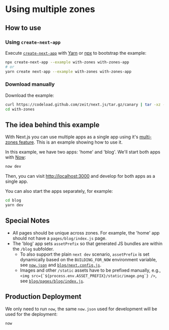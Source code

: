 # Using multiple zones

## How to use

### Using `create-next-app`

Execute [`create-next-app`](https://github.com/segmentio/create-next-app) with [Yarn](https://yarnpkg.com/lang/en/docs/cli/create/) or [npx](https://github.com/zkat/npx#readme) to bootstrap the example:

```bash
npx create-next-app --example with-zones with-zones-app
# or
yarn create next-app --example with-zones with-zones-app
```

### Download manually

Download the example:

```bash
curl https://codeload.github.com/zeit/next.js/tar.gz/canary | tar -xz --strip=2 next.js-canary/examples/with-zones
cd with-zones
```

## The idea behind this example

With Next.js you can use multiple apps as a single app using it's [multi-zones feature](https://nextjs.org/docs#multi-zones). This is an example showing how to use it.

In this example, we have two apps: 'home' and 'blog'. We'll start both apps with [Now](https://zeit.co/now):

```bash
now dev
```

Then, you can visit <http://localhost:3000> and develop for both apps as a single app.

You can also start the apps separately, for example:

```bash
cd blog
yarn dev
```

## Special Notes

- All pages should be unique across zones. For example, the 'home' app should not have a `pages/blog/index.js` page.
- The 'blog' app sets `assetPrefix` so that generated JS bundles are within the `/blog` subfolder.
    - To also support the plain `next dev` scenario, `assetPrefix` is set dynamically based on the `BUILDING_FOR_NOW` environment variable, see [`now.json`](now.json) and [`blog/next.config.js`](blog/next.config.js).
    - Images and other `/static` assets have to be prefixed manually, e.g., ``<img src={`${process.env.ASSET_PREFIX}/static/image.png`} />``, see [`blog/pages/blog/index.js`](blog/pages/blog/index.js).

## Production Deployment

We only need to run `now`, the same `now.json` used for development will be used for the deployment:

```bash
now
```

